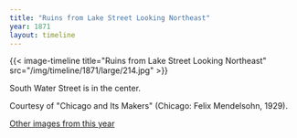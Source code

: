 ```yaml
---
title: "Ruins from Lake Street Looking Northeast"
year: 1871
layout: timeline
---
```


{{< image-timeline title="Ruins from Lake Street Looking Northeast" src="/img/timeline/1871/large/214.jpg" >}}
 

South Water Street is in the center. 

Courtesy of "Chicago and Its Makers" (Chicago: Felix Mendelsohn, 1929).

[Other images from this year](/historical/timeline/1871)